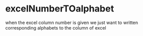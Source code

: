 # excelNumberTOalphabet


when the excel column number is given we just want to written corresponding alphabets to the column of excel

